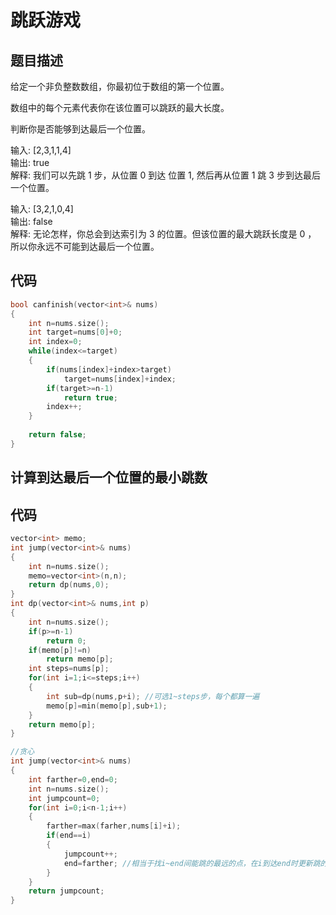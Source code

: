 # 跳跃游戏

## 题目描述

给定一个非负整数数组，你最初位于数组的第一个位置。

数组中的每个元素代表你在该位置可以跳跃的最大长度。

判断你是否能够到达最后一个位置。

输入: [2,3,1,1,4]\
输出: true\
解释: 我们可以先跳 1 步，从位置 0 到达 位置 1, 然后再从位置 1 跳 3 步到达最后一个位置。

输入: [3,2,1,0,4]\
输出: false\
解释: 无论怎样，你总会到达索引为 3 的位置。但该位置的最大跳跃长度是 0 ， 所以你永远不可能到达最后一个位置。

## 代码

```C++
bool canfinish(vector<int>& nums)
{
    int n=nums.size();
    int target=nums[0]+0;
    int index=0;
    while(index<=target)
    {
        if(nums[index]+index>target)
            target=nums[index]+index;
        if(target>=n-1)
            return true;
        index++;
    }
    
    return false;
}
```

## 计算到达最后一个位置的最小跳数

## 代码

```C++
vector<int> memo;
int jump(vector<int>& nums)
{
    int n=nums.size();
    memo=vector<int>(n,n);
    return dp(nums,0);
}
int dp(vector<int>& nums,int p)
{
    int n=nums.size();
    if(p>=n-1)
        return 0;
    if(memo[p]!=n)
        return memo[p];
    int steps=nums[p];
    for(int i=1;i<=steps;i++)
    {
        int sub=dp(nums,p+i); //可选1~steps步，每个都算一遍
        memo[p]=min(memo[p],sub+1);
    }
    return memo[p];
}

//贪心
int jump(vector<int>& nums)
{
    int farther=0,end=0;
    int n=nums.size();
    int jumpcount=0;
    for(int i=0;i<n-1;i++)
    {
        farther=max(farher,nums[i]+i);
        if(end==i)
        {
            jumpcount++;
            end=farther; //相当于找i~end间能跳的最远的点，在i到达end时更新跳的次数
        }
    }
    return jumpcount;
}
```
